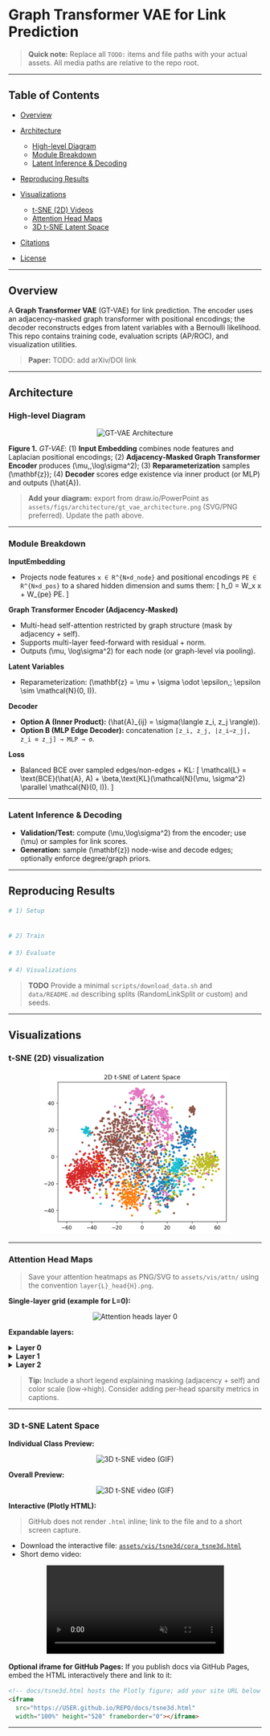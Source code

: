 # Graph Transformer VAE for Link Prediction

> **Quick note:** Replace all `TODO:` items and file paths with your actual assets. All media paths are relative to the repo root.

---

## Table of Contents

* [Overview](#overview)
* [Architecture](#architecture)

  * [High-level Diagram](#high-level-diagram)
  * [Module Breakdown](#module-breakdown)
  * [Latent Inference & Decoding](#latent-inference--decoding)
* [Reproducing Results](#reproducing-results)
* [Visualizations](#visualizations)

  * [t-SNE (2D) Videos](#t-sne-2d-videos)
  * [Attention Head Maps](#attention-head-maps)
  * [3D t-SNE Latent Space](#3d-t-sne-latent-space)
* [Citations](#citations)
* [License](#license)

---

## Overview

A **Graph Transformer VAE** (GT-VAE) for link prediction. The encoder uses an adjacency-masked graph transformer with positional encodings; the decoder reconstructs edges from latent variables with a Bernoulli likelihood. This repo contains training code, evaluation scripts (AP/ROC), and visualization utilities.

> **Paper:** TODO: add arXiv/DOI link

---

## Architecture

### High-level Diagram

<p align="center">
  <img src="assets/figs/architecture/gt_vae_architecture.png" alt="GT-VAE Architecture" width="85%"/>
</p>

**Figure 1.** *GT-VAE*: (1) **Input Embedding** combines node features and Laplacian positional encodings; (2) **Adjacency‑Masked Graph Transformer Encoder** produces (\mu,,\log\sigma^2); (3) **Reparameterization** samples (\mathbf{z}); (4) **Decoder** scores edge existence via inner product (or MLP) and outputs (\hat{A}).

> **Add your diagram:** export from draw.io/PowerPoint as `assets/figs/architecture/gt_vae_architecture.png` (SVG/PNG preferred). Update the path above.

---

### Module Breakdown

**InputEmbedding**

* Projects node features `x ∈ R^{N×d_node}` and positional encodings `PE ∈ R^{N×d_pos}` to a shared hidden dimension and sums them:
  [ h_0 = W_x x + W_{pe} PE. ]

**Graph Transformer Encoder (Adjacency‑Masked)**

* Multi-head self-attention restricted by graph structure (mask by adjacency + self).
* Supports multi-layer feed-forward with residual + norm.
* Outputs (\mu, \log\sigma^2) for each node (or graph-level via pooling).

**Latent Variables**

* Reparameterization: (\mathbf{z} = \mu + \sigma \odot \epsilon,; \epsilon \sim \mathcal{N}(0, I)).

**Decoder**

* **Option A (Inner Product):** (\hat{A}_{ij} = \sigma(\langle z_i, z_j \rangle)).
* **Option B (MLP Edge Decoder):** concatenation `[z_i, z_j, |z_i−z_j|, z_i ⊙ z_j] → MLP → σ`.

**Loss**

* Balanced BCE over sampled edges/non-edges + KL:
  [ \mathcal{L} = \text{BCE}(\hat{A}, A) + \beta,\text{KL}(\mathcal{N}(\mu, \sigma^2) \parallel \mathcal{N}(0, I)). ]

---

### Latent Inference & Decoding

* **Validation/Test:** compute (\mu,\log\sigma^2) from the encoder; use (\mu) or samples for link scores.
* **Generation:** sample (\mathbf{z}) node-wise and decode edges; optionally enforce degree/graph priors.

---

## Reproducing Results

```bash
# 1) Setup


# 2) Train

# 3) Evaluate

# 4) Visualizations

```

> **TODO** Provide a minimal `scripts/download_data.sh` and `data/README.md` describing splits (RandomLinkSplit or custom) and seeds.

---

## Visualizations

### t-SNE (2D) visualization

<p align="center">
  <img src="latent_tsne_2d_20251021_093826.png" width="75%" alt="2D t-SNE"/>
</p>

---

### Attention Head Maps

> Save your attention heatmaps as PNG/SVG to `assets/vis/attn/` using the convention `layer{L}_head{H}.png`.

**Single-layer grid (example for L=0):**

<p align="center">
  <img src="assets/vis/attn/layer0_grid.png" width="90%" alt="Attention heads layer 0"/>
</p>

**Expandable layers:**

<details>
  <summary><b>Layer 0</b></summary>
  <img src="assets/vis/attn/layer0_grid.png" width="95%"/>
</details>
<details>
  <summary><b>Layer 1</b></summary>
  <img src="assets/vis/attn/layer1_grid.png" width="95%"/>
</details>
<details>
  <summary><b>Layer 2</b></summary>
  <img src="assets/vis/attn/layer2_grid.png" width="95%"/>
</details>

> **Tip:** Include a short legend explaining masking (adjacency + self) and color scale (low→high). Consider adding per-head sparsity metrics in captions.

---

### 3D t-SNE Latent Space

**Individual Class Preview:**

<p align="center">
  <img src="tsne_individual.gif" width="60%" alt="3D t-SNE video (GIF)"/>
</p>

**Overall Preview:**

<p align="center">
  <img src="tsne_viz_3d.gif" width="60%" alt="3D t-SNE video (GIF)"/>
</p>

**Interactive (Plotly HTML):**

> GitHub does not render `.html` inline; link to the file and to a short screen capture.

* Download the interactive file: [`assets/vis/tsne3d/cora_tsne3d.html`](assets/vis/tsne3d/cora_tsne3d.html)
* Short demo video:

<div align="center">
  <video src="assets/vis/tsne3d/cora_tsne3d_demo.mp4" width="70%" controls muted loop></video>
</div>

**Optional iframe for GitHub Pages:** If you publish docs via GitHub Pages, embed the HTML interactively there and link to it:

```html
<!-- docs/tsne3d.html hosts the Plotly figure; add your site URL below -->
<iframe
  src="https://USER.github.io/REPO/docs/tsne3d.html"
  width="100%" height="520" frameborder="0"></iframe>
```

---
